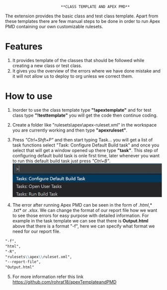                              **CLASS TEMPLATE AND APEX PMD**

The extension provides the basic class and test class template. Apart from these templates there are few manual steps to be done in order to run Apex PMD containing our own customizable rulesets.

# Features
1. It provides template of the classes that should be followed while creating a new class or test class.
2. It gives you the overview of the errors where we have done mistake and it will not allow us to deploy to org unless we correct them.
# How to use
1. Inorder to use the class template type **"!apextemplate"** and for test class type **"!testtemplate"** you will get the code then continue coding.
2. Create a folder like "rulesets\apex\apex-ruleset.xml" in the workspace you are currently working and then type **"apexruleset"**.
3. Press _"Ctrl+Shft+P"_ and then start typing Task... you will get a list of task functions select "Task: Configure Default Build task" and once you select that will get a window opened up there type **"task"**. This step of configuring default build task is onle first time, later whenever you want to run this default build task just press _"Ctrl+B"_.
![Screenshot](https://github.com/rohrat18/apexTemplateandPMD/blob/master/images/task%20configure.jpg)

4. The error after running Apex PMD can be seen in the form of *.html*,* .txt* or *.xlsx*. We can change the format of our report file how we want to see those errors for easy purpose with detailed information. For example in the task template we can see that there is **Output.html** above that there is a format "-f", here we can specify what format we need for our report file.
```markdown
"-f",
"html",
"-R",
"rulesets\\apex\\ruleset.xml",
"--report-file",
"Output.html"
```


5. For more information refer this link https://github.com/rohrat18/apexTemplateandPMD



                